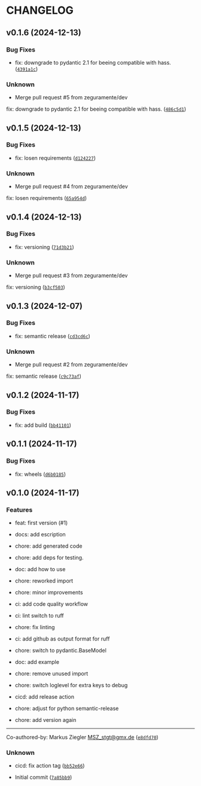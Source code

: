 # CHANGELOG


## v0.1.6 (2024-12-13)

### Bug Fixes

* fix: downgrade to pydantic 2.1 for beeing compatible with hass. ([`4391a1c`](https://github.com/zeguramente/alphaess-aio/commit/4391a1c41bad27c9b05242ad52d641c9bd77690d))

### Unknown

* Merge pull request #5 from zeguramente/dev

fix: downgrade to pydantic 2.1 for beeing compatible with hass. ([`486c5d1`](https://github.com/zeguramente/alphaess-aio/commit/486c5d19d3ecb4a8642f9d662562e00b380cd996))


## v0.1.5 (2024-12-13)

### Bug Fixes

* fix: losen requirements ([`d124227`](https://github.com/zeguramente/alphaess-aio/commit/d124227d525bb0eccb5118b852231c9d8e5692b2))

### Unknown

* Merge pull request #4 from zeguramente/dev

fix: losen requirements ([`65a954d`](https://github.com/zeguramente/alphaess-aio/commit/65a954d5f3256cb6b9e7225a91b22b0885a96fd9))


## v0.1.4 (2024-12-13)

### Bug Fixes

* fix: versioning ([`71d3b21`](https://github.com/zeguramente/alphaess-aio/commit/71d3b21fc43b2559c61b8e06742059db15e60273))

### Unknown

* Merge pull request #3 from zeguramente/dev

fix: versioning ([`b3cf503`](https://github.com/zeguramente/alphaess-aio/commit/b3cf50301a7f049b3b8dd2f14e73c1ec818483a4))


## v0.1.3 (2024-12-07)

### Bug Fixes

* fix: semantic release ([`cd3cd6c`](https://github.com/zeguramente/alphaess-aio/commit/cd3cd6cf745aac332ccacd71d22bcf9126d27df6))

### Unknown

* Merge pull request #2 from zeguramente/dev

fix: semantic release ([`c9c73af`](https://github.com/zeguramente/alphaess-aio/commit/c9c73afcf7e7590ca290fcef11d567294a2c4e0d))


## v0.1.2 (2024-11-17)

### Bug Fixes

* fix: add build ([`bb41101`](https://github.com/zeguramente/alphaess-aio/commit/bb41101fcd539a4ce0aa19e9612e949d2b507a95))


## v0.1.1 (2024-11-17)

### Bug Fixes

* fix: wheels ([`d6b0185`](https://github.com/zeguramente/alphaess-aio/commit/d6b01851981308107ed0e376a1521359b48a71f9))


## v0.1.0 (2024-11-17)

### Features

* feat: first version (#1)

* docs: add escription

* chore: add generated code

* chore: add deps for testing.

* doc: add how to use

* chore: reworked import

* chore: minor improvements

* ci: add code quality workflow

* ci: lint switch to ruff

* chore: fix linting

* ci: add github as output format for ruff

* chore: switch to pydantic.BaseModel

* doc: add example

* chore: remove unused import

* chore: switch loglevel for extra keys to debug

* cicd: add release action

* chore: adjust for python semantic-release

* chore: add version again

---------

Co-authored-by: Markus Ziegler <MSZ_stgt@gmx.de> ([`e8dfd70`](https://github.com/zeguramente/alphaess-aio/commit/e8dfd70acb2e6610594edbcb71d65d4729934704))

### Unknown

* cicd: fix action tag ([`bb52e66`](https://github.com/zeguramente/alphaess-aio/commit/bb52e6625c864bc789cf25903443894527aaa7a3))

* Initial commit ([`7a85bb9`](https://github.com/zeguramente/alphaess-aio/commit/7a85bb9d7bf3e8e55c9f1a58daf39deff91d18a9))

